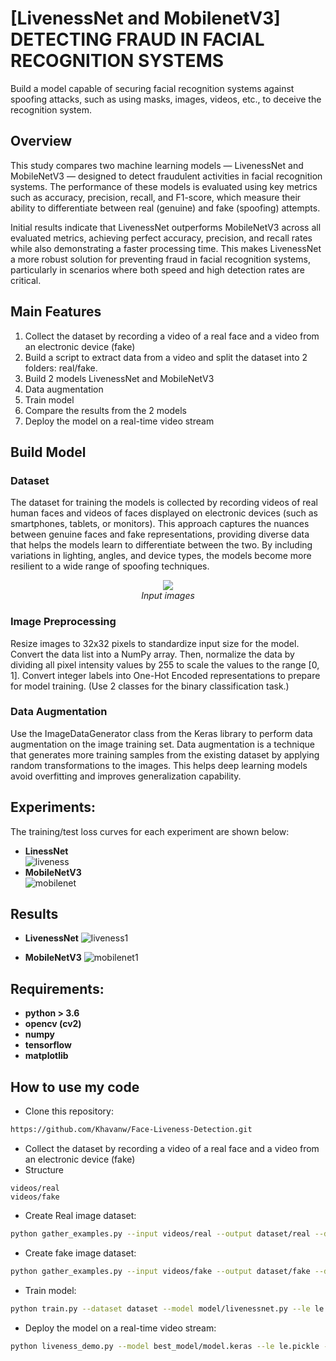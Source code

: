 # [LivenessNet and MobilenetV3] DETECTING FRAUD IN FACIAL RECOGNITION SYSTEMS

Build a model capable of securing facial recognition systems against spoofing attacks, such as using masks, images, videos, etc., to deceive the recognition system.

## Overview
This study compares two machine learning models — LivenessNet and MobileNetV3 — designed to detect fraudulent activities in facial recognition systems. The performance of these models is evaluated using key metrics such as accuracy, precision, recall, and F1-score, which measure their ability to differentiate between real (genuine) and fake (spoofing) attempts.

Initial results indicate that LivenessNet outperforms MobileNetV3 across all evaluated metrics, achieving perfect accuracy, precision, and recall rates while also demonstrating a faster processing time. This makes LivenessNet a more robust solution for preventing fraud in facial recognition systems, particularly in scenarios where both speed and high detection rates are critical.

## Main Features
1. Collect the dataset by recording a video of a real face and a video from an electronic device (fake) 
2. Build a script to extract data from a video and split the dataset into 2 folders: real/fake.
3. Build 2 models LivenessNet and MobileNetV3
4. Data augmentation
5. Train model
6. Compare the results from the 2 models
7. Deploy the model on a real-time video stream
    
## Build Model
### Dataset
The dataset for training the models is collected by recording videos of real human faces and videos of faces displayed on electronic devices (such as smartphones, tablets, or monitors). This approach captures the nuances between genuine faces and fake representations, providing diverse data that helps the models learn to differentiate between the two. By including variations in lighting, angles, and device types, the models become more resilient to a wide range of spoofing techniques.

<p align="center">
  <img src="Real_fake.png"><br/>
  <i>Input images</i>
</p>

### Image Preprocessing
Resize images to 32x32 pixels to standardize input size for the model.  Convert the data list into a NumPy array. Then, normalize the data by dividing all pixel intensity values by 255 to scale the values to the range [0, 1]. Convert integer labels into One-Hot Encoded representations to prepare for model training. (Use 2 classes for the binary classification task.)
### Data Augmentation
Use the ImageDataGenerator class from the Keras library to perform data augmentation on the image training set. Data augmentation is a technique that generates more training samples from the existing dataset by applying random transformations to the images. This helps deep learning models avoid overfitting and improves generalization capability.
## Experiments:
The training/test loss curves for each experiment are shown below:
- **LinessNet**
  <br>
![liveness](loss/plot_liveness.png)
- **MobileNetV3**
  <br>
![mobilenet](loss/plot_mobilenet.png)

## Results
- **LivenessNet**
![liveness1](results/LivenessNet.png)

- **MobileNetV3**
![mobilenet1](results/mobilenetv3.png)

## Requirements:

* **python > 3.6**
* **opencv (cv2)**
* **numpy**
* **tensorflow**
* **matplotlib**

## How to use my code
- Clone this repository:
```bash
https://github.com/Khavanw/Face-Liveness-Detection.git
```
- Collect the dataset by recording a video of a real face and a video from an electronic device (fake)
- Structure
```
videos/real
videos/fake
```
- Create Real image dataset:
```bash
python gather_examples.py --input videos/real --output dataset/real --detector detector --skip 4
```
- Create fake image dataset:
```bash
python gather_examples.py --input videos/fake --output dataset/fake --detector detector --skip 1
``` 
- Train model:
```bash
python train.py --dataset dataset --model model/livenessnet.py --le le.pickle 
```
- Deploy the model on a real-time video stream:
```bash
python liveness_demo.py --model best_model/model.keras --le le.pickle --detector detector
```
